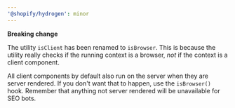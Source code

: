 ```yaml
---
'@shopify/hydrogen': minor
---
```


**Breaking change**

The utility `isClient` has been renamed to `isBrowser`. This is because the utility really checks if the running context is a browser, _not_ if the context is a client component.

All client components by default also run on the server when they are server rendered. If you don't want that to happen, use the `isBrowser()` hook. Remember that anything not server rendered will be unavailable for SEO bots.
